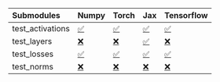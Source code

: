 | Submodules       | Numpy                                                                                                                           | Torch                                                                                                                           | Jax                                                                                                                             | Tensorflow                                                                                                                      |
|:-----------------|:--------------------------------------------------------------------------------------------------------------------------------|:--------------------------------------------------------------------------------------------------------------------------------|:--------------------------------------------------------------------------------------------------------------------------------|:--------------------------------------------------------------------------------------------------------------------------------|
| test_activations | <a href="https://github.com/unifyai/ivy/runs/7854506757?check_suite_focus=true" rel="noopener noreferrer" target="_blank">✅</a> | <a href="https://github.com/unifyai/ivy/runs/7854507310?check_suite_focus=true" rel="noopener noreferrer" target="_blank">✅</a> | <a href="https://github.com/unifyai/ivy/runs/7854507893?check_suite_focus=true" rel="noopener noreferrer" target="_blank">✅</a> | <a href="https://github.com/unifyai/ivy/runs/7854508450?check_suite_focus=true" rel="noopener noreferrer" target="_blank">✅</a> |
| test_layers      | <a href="https://github.com/unifyai/ivy/runs/7854506901?check_suite_focus=true" rel="noopener noreferrer" target="_blank">❌</a> | <a href="https://github.com/unifyai/ivy/runs/7854507463?check_suite_focus=true" rel="noopener noreferrer" target="_blank">❌</a> | <a href="https://github.com/unifyai/ivy/runs/7854508044?check_suite_focus=true" rel="noopener noreferrer" target="_blank">✅</a> | <a href="https://github.com/unifyai/ivy/runs/7854508639?check_suite_focus=true" rel="noopener noreferrer" target="_blank">❌</a> |
| test_losses      | <a href="https://github.com/unifyai/ivy/runs/7854507028?check_suite_focus=true" rel="noopener noreferrer" target="_blank">✅</a> | <a href="https://github.com/unifyai/ivy/runs/7854507605?check_suite_focus=true" rel="noopener noreferrer" target="_blank">✅</a> | <a href="https://github.com/unifyai/ivy/runs/7854508164?check_suite_focus=true" rel="noopener noreferrer" target="_blank">✅</a> | <a href="https://github.com/unifyai/ivy/runs/7854508790?check_suite_focus=true" rel="noopener noreferrer" target="_blank">✅</a> |
| test_norms       | <a href="https://github.com/unifyai/ivy/runs/7854507173?check_suite_focus=true" rel="noopener noreferrer" target="_blank">❌</a> | <a href="https://github.com/unifyai/ivy/runs/7854507719?check_suite_focus=true" rel="noopener noreferrer" target="_blank">❌</a> | <a href="https://github.com/unifyai/ivy/runs/7854508304?check_suite_focus=true" rel="noopener noreferrer" target="_blank">❌</a> | <a href="https://github.com/unifyai/ivy/runs/7854508943?check_suite_focus=true" rel="noopener noreferrer" target="_blank">❌</a> |